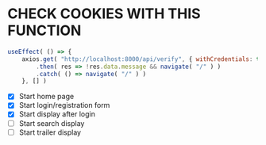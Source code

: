 # CHECK COOKIES WITH THIS FUNCTION

```js
useEffect( () => {
    axios.get( "http://localhost:8000/api/verify", { withCredentials: true } )
        .then( res => !res.data.message && navigate( "/" ) )
        .catch( () => navigate( "/" ) )
    }, [] )
```

- [x] Start home page
- [x] Start login/registration form
- [x] Start display after login
- [ ] Start search display
- [ ] Start trailer display